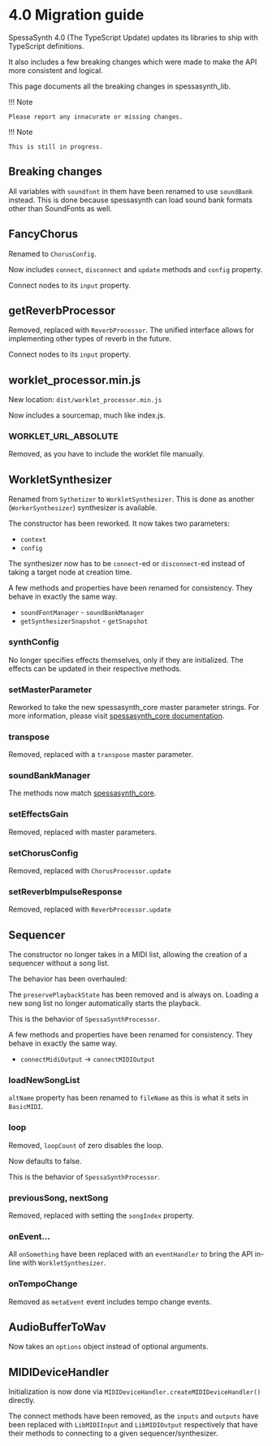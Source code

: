 # 4.0 Migration guide

SpessaSynth 4.0 (The TypeScript Update) updates its libraries to ship with TypeScript definitions.

It also includes a few breaking changes which were made to make the API more consistent and logical.

This page documents all the breaking changes in spessasynth_lib.

!!! Note

    Please report any innacurate or missing changes.
    

!!! Note

    This is still in progress.

## Breaking changes

All variables with `soundfont` in them have been renamed to use `soundBank` instead.
This is done because spessasynth can load sound bank formats other than SoundFonts as well.

## FancyChorus

Renamed to `ChorusConfig`.

Now includes `connect`, `disconnect` and `update` methods and `config` property.

Connect nodes to its `input` property.

## getReverbProcessor

Removed, replaced with `ReverbProcessor`. The unified interface allows for implementing other types of reverb in the future.

Connect nodes to its `input` property.

## worklet_processor.min.js

New location: `dist/worklet_processor.min.js`

Now includes a sourcemap, much like index.js.

### WORKLET_URL_ABSOLUTE

Removed, as you have to include the worklet file manually.

## WorkletSynthesizer

Renamed from `Sythetizer` to `WorkletSynthesizer`.
This is done as another (`WorkerSynthesizer`) synthesizer is available.

The constructor has been reworked. It now takes two parameters:

- `context`
- `config`

The synthesizer now has to be `connect`-ed or `disconnect`-ed instead of taking a target node at creation time.

A few methods and properties have been renamed for consistency.
They behave in exactly the same way.

- `soundFontManager` - `soundBankManager`
- `getSynthesizerSnapshot` - `getSnapshot`

### synthConfig

No longer specifies effects themselves, only if they are initialized. The effects can be updated in their respective methods.

### setMasterParameter

Reworked to take the new spessasynth_core master parameter strings.
For more information, please visit [spessasynth_core documentation](https://spessasus.github.io/spessasynth_core/).

### transpose

Removed, replaced with a `transpose` master parameter.

### soundBankManager

The methods now match [spessasynth_core](https://spessasus.github.io/spessasynth_core/extra/4-0-migration-guide.html#sound-bank-manager).

### setEffectsGain

Removed, replaced with master parameters.

### setChorusConfig

Removed, replaced with `ChorusProcessor.update`

### setReverbImpulseResponse

Removed, replaced with `ReverbProcessor.update`

## Sequencer

The constructor no longer takes in a MIDI list, allowing the creation of a sequencer without a song list.

The behavior has been overhauled:

The `preservePlaybackState` has been removed and is always on.
Loading a new song list no longer automatically starts the playback.

This is the behavior of `SpessaSynthProcessor`.

A few methods and properties have been renamed for consistency.
They behave in exactly the same way.

- `connectMidiOutput` -> `connectMIDIOutput`

### loadNewSongList

`altName` property has been renamed to `fileName` as this is what it sets in `BasicMIDI`.

### loop

Removed, `loopCount` of zero disables the loop.

Now defaults to false.

This is the behavior of `SpessaSynthProcessor`.


### previousSong, nextSong

Removed, replaced with setting the `songIndex` property.

### onEvent...

All `onSomething` have been replaced with an `eventHandler` to bring the API in-line with `WorkletSynthesizer`.

### onTempoChange

Removed as `metaEvent` event includes tempo change events.

## AudioBufferToWav

Now takes an `options` object instead of optional arguments.

## MIDIDeviceHandler

Initialization is now done via `MIDIDeviceHandler.createMIDIDeviceHandler()` directly.

The connect methods have been removed,
 as the `inputs` and `outputs` have been replaced with
  `LibMIDIInput` and `LibMIDIOutput` respectively that have their methods to connecting to a given sequencer/synthesizer.
